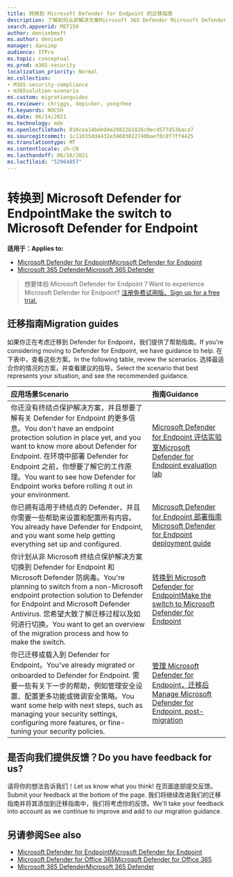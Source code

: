 ```yaml
---
title: 转换到 Microsoft Defender for Endpoint 的迁移指南
description: 了解如何从非解决方案Microsoft 365 Defender Microsoft Defender for Endpoint
search.appverid: MET150
author: denisebmsft
ms.author: deniseb
manager: dansimp
audience: ITPro
ms.topic: conceptual
ms.prod: m365-security
localization_priority: Normal
ms.collection:
- M365-security-compliance
- m365solution-scenario
ms.custom: migrationguides
ms.reviewer: chriggs, depicker, yongrhee
f1.keywords: NOCSH
ms.date: 06/14/2021
ms.technology: mde
ms.openlocfilehash: 010cea14bebd4e29822b1826c0ec4577d53baca7
ms.sourcegitcommit: 1c11035dd4432e34603022740baef0c8f7ff4425
ms.translationtype: MT
ms.contentlocale: zh-CN
ms.lasthandoff: 06/16/2021
ms.locfileid: "52964857"
---
```

# <a name="make-the-switch-to-microsoft-defender-for-endpoint"></a><span data-ttu-id="8f002-103">转换到 Microsoft Defender for Endpoint</span><span class="sxs-lookup"><span data-stu-id="8f002-103">Make the switch to Microsoft Defender for Endpoint</span></span>

<span data-ttu-id="8f002-104">**适用于：**</span><span class="sxs-lookup"><span data-stu-id="8f002-104">**Applies to:**</span></span>
- [<span data-ttu-id="8f002-105">Microsoft Defender for Endpoint</span><span class="sxs-lookup"><span data-stu-id="8f002-105">Microsoft Defender for Endpoint</span></span>](https://go.microsoft.com/fwlink/p/?linkid=2154037)
- [<span data-ttu-id="8f002-106">Microsoft 365 Defender</span><span class="sxs-lookup"><span data-stu-id="8f002-106">Microsoft 365 Defender</span></span>](https://go.microsoft.com/fwlink/?linkid=2118804)

> <span data-ttu-id="8f002-107">想要体验 Microsoft Defender for Endpoint？</span><span class="sxs-lookup"><span data-stu-id="8f002-107">Want to experience Microsoft Defender for Endpoint?</span></span> [<span data-ttu-id="8f002-108">注册免费试用版。</span><span class="sxs-lookup"><span data-stu-id="8f002-108">Sign up for a free trial.</span></span>](https://www.microsoft.com/microsoft-365/windows/microsoft-defender-atp?ocid=docs-wdatp-exposedapis-abovefoldlink)

## <a name="migration-guides"></a><span data-ttu-id="8f002-109">迁移指南</span><span class="sxs-lookup"><span data-stu-id="8f002-109">Migration guides</span></span>

<span data-ttu-id="8f002-110">如果你正在考虑迁移到 Defender for Endpoint，我们提供了帮助指南。</span><span class="sxs-lookup"><span data-stu-id="8f002-110">If you're considering moving to Defender for Endpoint, we have guidance to help.</span></span> <span data-ttu-id="8f002-111">在下表中，查看这些方案。</span><span class="sxs-lookup"><span data-stu-id="8f002-111">In the following table, review the scenarios.</span></span> <span data-ttu-id="8f002-112">选择最适合你的情况的方案，并查看建议的指导。</span><span class="sxs-lookup"><span data-stu-id="8f002-112">Select the scenario that best represents your situation, and see the recommended guidance.</span></span>

| <span data-ttu-id="8f002-113">应用场景</span><span class="sxs-lookup"><span data-stu-id="8f002-113">Scenario</span></span> | <span data-ttu-id="8f002-114">指南</span><span class="sxs-lookup"><span data-stu-id="8f002-114">Guidance</span></span> |
|:----|:----|
| <span data-ttu-id="8f002-115">你还没有终结点保护解决方案，并且想要了解有关 Defender for Endpoint 的更多信息。</span><span class="sxs-lookup"><span data-stu-id="8f002-115">You don't have an endpoint protection solution in place yet, and you want to know more about Defender for Endpoint.</span></span> <span data-ttu-id="8f002-116">在环境中部署 Defender for Endpoint 之前，你想要了解它的工作原理。</span><span class="sxs-lookup"><span data-stu-id="8f002-116">You want to see how Defender for Endpoint works before rolling it out in your environment.</span></span>  | [<span data-ttu-id="8f002-117">Microsoft Defender for Endpoint 评估实验室</span><span class="sxs-lookup"><span data-stu-id="8f002-117">Microsoft Defender for Endpoint evaluation lab</span></span>](evaluation-lab.md)   |
| <span data-ttu-id="8f002-118">你已拥有适用于终结点的 Defender，并且你需要一些帮助来设置和配置所有内容。</span><span class="sxs-lookup"><span data-stu-id="8f002-118">You already have Defender for Endpoint, and you want some help getting everything set up and configured.</span></span>  | [<span data-ttu-id="8f002-119">Microsoft Defender for Endpoint 部署指南</span><span class="sxs-lookup"><span data-stu-id="8f002-119">Microsoft Defender for Endpoint deployment guide</span></span>](deployment-phases.md)  |
| <span data-ttu-id="8f002-120">你计划从非 Microsoft 终结点保护解决方案切换到 Defender for Endpoint 和 Microsoft Defender 防病毒。</span><span class="sxs-lookup"><span data-stu-id="8f002-120">You're planning to switch from a non-Microsoft endpoint protection solution to Defender for Endpoint and Microsoft Defender Antivirus.</span></span> <span data-ttu-id="8f002-121">您希望大致了解迁移过程以及如何进行切换。</span><span class="sxs-lookup"><span data-stu-id="8f002-121">You want to get an overview of the migration process and how to make the switch.</span></span> |[<span data-ttu-id="8f002-122">转换到 Microsoft Defender for Endpoint</span><span class="sxs-lookup"><span data-stu-id="8f002-122">Make the switch to Microsoft Defender for Endpoint</span></span>](switch-to-microsoft-defender-migration.md)   |
| <span data-ttu-id="8f002-123">你已迁移或载入到 Defender for Endpoint。</span><span class="sxs-lookup"><span data-stu-id="8f002-123">You've already migrated or onboarded to Defender for Endpoint.</span></span> <span data-ttu-id="8f002-124">需要一些有关下一步的帮助，例如管理安全设置、配置更多功能或微调安全策略。</span><span class="sxs-lookup"><span data-stu-id="8f002-124">You want some help with next steps, such as managing your security settings, configuring more features, or fine-tuning your security policies.</span></span> | [<span data-ttu-id="8f002-125">管理 Microsoft Defender for Endpoint，迁移后</span><span class="sxs-lookup"><span data-stu-id="8f002-125">Manage Microsoft Defender for Endpoint, post-migration</span></span>](manage-atp-post-migration.md) |


## <a name="do-you-have-feedback-for-us"></a><span data-ttu-id="8f002-126">是否向我们提供反馈？</span><span class="sxs-lookup"><span data-stu-id="8f002-126">Do you have feedback for us?</span></span>

<span data-ttu-id="8f002-127">请将你的想法告诉我们！</span><span class="sxs-lookup"><span data-stu-id="8f002-127">Let us know what you think!</span></span> <span data-ttu-id="8f002-128">在页面底部提交反馈。</span><span class="sxs-lookup"><span data-stu-id="8f002-128">Submit your feedback at the bottom of the page.</span></span> <span data-ttu-id="8f002-129">我们将继续改进我们的迁移指南并将其添加到迁移指南中，我们将考虑你的反馈。</span><span class="sxs-lookup"><span data-stu-id="8f002-129">We'll take your feedback into account as we continue to improve and add to our migration guidance.</span></span>

## <a name="see-also"></a><span data-ttu-id="8f002-130">另请参阅</span><span class="sxs-lookup"><span data-stu-id="8f002-130">See also</span></span>

- [<span data-ttu-id="8f002-131">Microsoft Defender for Endpoint</span><span class="sxs-lookup"><span data-stu-id="8f002-131">Microsoft Defender for Endpoint</span></span>](/windows/security/threat-protection)
- [<span data-ttu-id="8f002-132">Microsoft Defender for Office 365</span><span class="sxs-lookup"><span data-stu-id="8f002-132">Microsoft Defender for Office 365</span></span>](/microsoft-365/security/office-365-security/office-365-atp)
- [<span data-ttu-id="8f002-133">Microsoft 365 Defender</span><span class="sxs-lookup"><span data-stu-id="8f002-133">Microsoft 365 Defender</span></span>](/microsoft-365/security/defender/microsoft-threat-protection?) 
